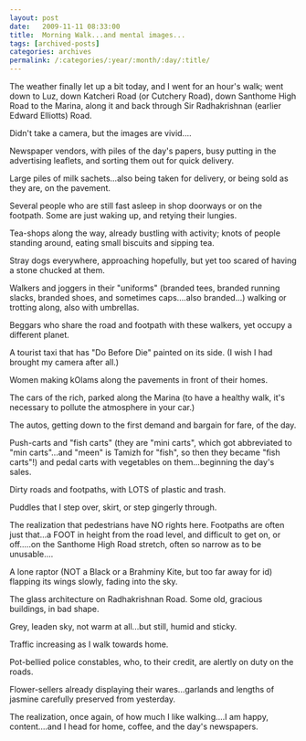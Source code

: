 ```yaml
---
layout: post
date:	2009-11-11 08:33:00
title:  Morning Walk...and mental images...
tags: [archived-posts]
categories: archives
permalink: /:categories/:year/:month/:day/:title/
---
```

The weather finally let up a bit today, and I went for an hour's walk; went down to Luz, down Katcheri Road (or Cutchery Road), down Santhome High Road to the Marina, along it and back through Sir Radhakrishnan (earlier Edward Elliotts) Road.

Didn't take a camera, but the images are vivid....

Newspaper vendors, with piles of the day's papers, busy putting in the advertising leaflets, and sorting them out for quick delivery. 

Large piles of milk sachets...also being taken for delivery, or being sold as they are, on the pavement.

Several people who are still fast asleep in shop doorways or on the footpath. Some are just waking up, and retying their lungies.

Tea-shops along the way, already bustling with activity; knots of people standing around, eating small biscuits and sipping tea.

Stray dogs everywhere, approaching hopefully, but yet too scared of having a stone chucked at them.

Walkers and joggers  in their "uniforms" (branded tees, branded running slacks, branded shoes, and sometimes caps....also branded...) walking or trotting along, also with umbrellas.

Beggars who share the road and footpath with these walkers, yet occupy a different planet.

A tourist taxi that has "Do Before Die" painted on its side. (I wish I had brought my camera after all.)


Women making kOlams along the pavements in front of their homes.

The cars of the rich, parked along the Marina (to have a healthy walk, it's necessary to pollute the atmosphere in your car.) 

The autos, getting down to the first demand and bargain for fare, of the day.

Push-carts and "fish carts" (they are "mini carts", which got abbreviated to "min carts"...and "meen" is Tamizh for "fish", so then they became "fish carts"!) and pedal carts with vegetables on them...beginning the day's sales.

Dirty roads and footpaths, with LOTS of plastic and trash.

Puddles that I step over, skirt, or step gingerly through.

The realization that pedestrians have NO rights here. Footpaths are often just that...a FOOT in height from the road level, and difficult to get on, or off.....on the Santhome High Road stretch, often so narrow as to be unusable....

A lone raptor (NOT a Black  or a Brahminy Kite, but too far away for id) flapping its wings slowly, fading into the sky.

The glass architecture on Radhakrishnan Road. Some old, gracious buildings, in bad shape.

Grey, leaden sky, not warm at all...but still, humid and sticky. 

Traffic increasing as I walk towards  home.

Pot-bellied police constables, who, to their credit, are alertly on duty on the roads.

Flower-sellers already displaying their wares...garlands and lengths of jasmine carefully preserved from yesterday.

The realization, once again, of how much I like walking....I am happy, content....and I head for home, coffee, and the day's newspapers.
